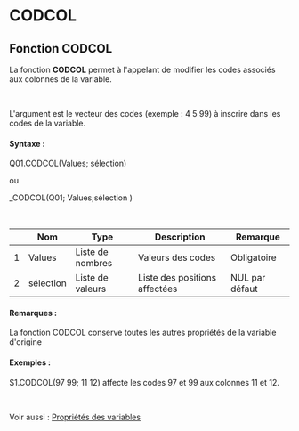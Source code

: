 # CODCOL

## Fonction CODCOL

La fonction **CODCOL** permet à l'appelant de modifier les codes associés aux colonnes de la variable.

&nbsp;

L'argument est le vecteur des codes (exemple : 4 5 99) à inscrire dans les codes de la variable.

#### Syntaxe :&nbsp;

Q01.CODCOL(Values; sélection)

ou

\_CODCOL(Q01; Values;sélection )

&nbsp;

| &nbsp; | **Nom** |**Type**|**Description**|**Remarque** |
| --- | --- | --- | --- | --- |
| &#49; | Values | Liste de nombres | Valeurs des codes | Obligatoire |
| &#50; | sélection | Liste de valeurs | Liste des positions affectées | NUL par défaut |


#### Remarques :

La fonction CODCOL conserve toutes les autres propriétés de la variable d'origine

#### Exemples :

S1.CODCOL(97 99; 11 12) affecte les codes 97 et 99 aux colonnes 11 et 12.&nbsp;

&nbsp;

Voir aussi : [Propriétés des variables](<Modifierlesproprietesdesvariable.md>)